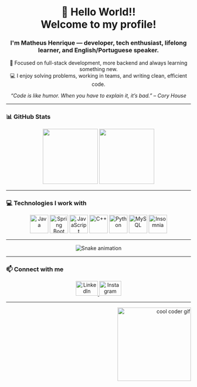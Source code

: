 <h1 align="center">👋 Hello World!!<br>Welcome to my profile!</h1>

###

<h3 align="center">I'm Matheus Henrique — developer, tech enthusiast, lifelong learner, and English/Portuguese speaker.</h3>

<p align="center">
🎯 Focused on full-stack development, more backend and always learning something new.
<br>💻 I enjoy solving problems, working in teams, and writing clean, efficient code.
</p>

<p align="center"><i>“Code is like humor. When you have to explain it, it’s bad.” – Cory House</i></p>

---

### 📊 GitHub Stats

<div align="center">
  <img src="https://github-readme-stats.vercel.app/api?username=Mat-hcb0408&show_icons=true&count_private=true&theme=dracula&hide_border=false" height="150" />
  <img src="https://github-readme-stats.vercel.app/api/top-langs?username=Mat-hcb0408&layout=compact&langs_count=6&theme=dracula&hide_border=false" height="150" />
</div>

---

### 💻 Technologies I work with

<div align="center">
  <img src="https://cdn.jsdelivr.net/gh/devicons/devicon/icons/java/java-original.svg" height="50" alt="Java" />
  <img src="https://cdn.jsdelivr.net/gh/devicons/devicon/icons/spring/spring-original.svg" height="50" alt="Spring Boot" />
  <img src="https://cdn.jsdelivr.net/gh/devicons/devicon/icons/javascript/javascript-original.svg" height="50" alt="JavaScript" />
  <img src="https://cdn.jsdelivr.net/gh/devicons/devicon/icons/cplusplus/cplusplus-original.svg" height="50" alt="C++" />
  <img src="https://cdn.jsdelivr.net/gh/devicons/devicon/icons/python/python-original.svg" height="50" alt="Python" />
  <img src="https://cdn.jsdelivr.net/gh/devicons/devicon/icons/mysql/mysql-original.svg" height="50" alt="MySQL" />
  <img src="https://cdn.jsdelivr.net/gh/devicons/devicon/icons/insomnia/insomnia-original.svg" height="50" alt="Insomnia" />
</div>

---


<div align="center">
  <img src="https://raw.githubusercontent.com/Mat-hcb0408/Mat-hcb0408/output/snake.svg" alt="Snake animation" />
</div>

---

### 📫 Connect with me

<div align="center">
  <a href="https://www.linkedin.com/in/matheus-henrique-campos-barbosa/" target="_blank">
    <img src="https://raw.githubusercontent.com/maurodesouza/profile-readme-generator/master/src/assets/icons/social/linkedin/default.svg" width="60" height="40" alt="LinkedIn" />
  </a>
  <a href="https://www.instagram.com/mhcb_0408" target="_blank">
    <img src="https://raw.githubusercontent.com/maurodesouza/profile-readme-generator/master/src/assets/icons/social/instagram/default.svg" width="60" height="40" alt="Instagram" />
  </a>
</div>

---

<div align="right">
  <img height="200" src="https://i.pinimg.com/originals/c1/89/6d/c1896d52d536bbdcfef43dcb5737f232.gif" alt="cool coder gif" />
</div>
